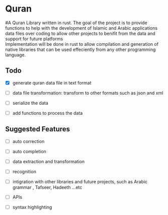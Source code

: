 # Quran

#A Quran Library written in rust. 
The goal of the project is to provide functions to help with the development of Islamic and Arabic applications  
data files over coding to allow other projects to benifit from the data and support for future platforms  
Implementation will be done in rust to allow compilation and generation of native libraries that can be used effeciently from any other programming language.


## Todo
- [x] generate quran data file in text format
- [ ] data file transformation: transform to other formats such as json and xml 
- [ ] serialize the data 
- [ ] add functions to process the data


## Suggested Features
- [ ] auto correction
- [ ] auto completion 
- [ ] data extraction and transformation 
- [ ] recognition 
- [ ] intigration with other libraries and future projects, such as Arabic grammar , Tafseer, Hadeeth ...etc
- [ ] APIs
- [ ] syntax highlighting 

